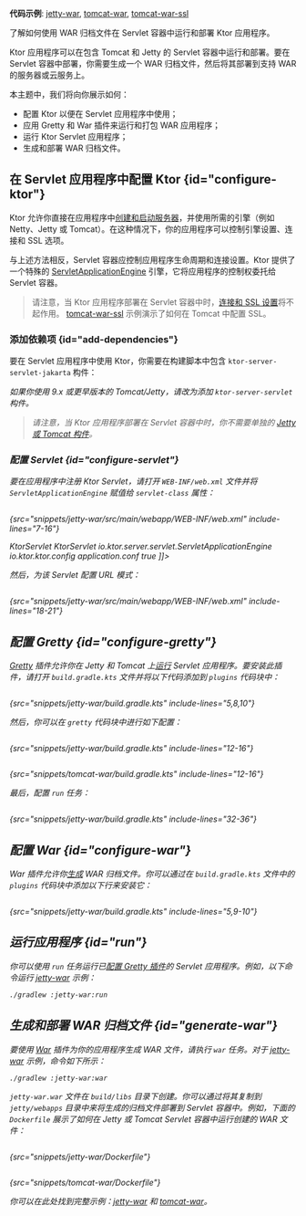 [//]: # (title: WAR)

<show-structure for="chapter" depth="2"/>

<tldr>
<p>
<b>代码示例</b>:
<a href="https://github.com/ktorio/ktor-documentation/tree/%ktor_version%/codeSnippets/snippets/jetty-war">jetty-war</a>,
<a href="https://github.com/ktorio/ktor-documentation/tree/%ktor_version%/codeSnippets/snippets/tomcat-war">tomcat-war</a>,
<a href="https://github.com/ktorio/ktor-documentation/tree/%ktor_version%/codeSnippets/snippets/tomcat-war-ssl">tomcat-war-ssl</a>
</p>
</tldr>

<link-summary>
了解如何使用 WAR 归档文件在 Servlet 容器中运行和部署 Ktor 应用程序。
</link-summary>

Ktor 应用程序可以在包含 Tomcat 和 Jetty 的 Servlet 容器中运行和部署。要在 Servlet 容器中部署，你需要生成一个 WAR 归档文件，然后将其部署到支持 WAR 的服务器或云服务上。

本主题中，我们将向你展示如何：
* 配置 Ktor 以便在 Servlet 应用程序中使用；
* 应用 Gretty 和 War 插件来运行和打包 WAR 应用程序；
* 运行 Ktor Servlet 应用程序；
* 生成和部署 WAR 归档文件。

## 在 Servlet 应用程序中配置 Ktor {id="configure-ktor"}

Ktor 允许你直接在应用程序中[创建和启动服务器](server-create-and-configure.topic)，并使用所需的引擎（例如 Netty、Jetty 或 Tomcat）。在这种情况下，你的应用程序可以控制引擎设置、连接和 SSL 选项。

与上述方法相反，Servlet 容器应控制应用程序生命周期和连接设置。Ktor 提供了一个特殊的 [ServletApplicationEngine](https://api.ktor.io/ktor-server/ktor-server-servlet/io.ktor.server.servlet/-servlet-application-engine/index.html) 引擎，它将应用程序的控制权委托给 Servlet 容器。

> 请注意，当 Ktor 应用程序部署在 Servlet 容器中时，[连接和 SSL 设置](server-configuration-file.topic)将不起作用。
> [tomcat-war-ssl](https://github.com/ktorio/ktor-documentation/tree/%ktor_version%/codeSnippets/snippets/tomcat-war-ssl) 示例演示了如何在 Tomcat 中配置 SSL。

### 添加依赖项 {id="add-dependencies"}

要在 Servlet 应用程序中使用 Ktor，你需要在构建脚本中包含 `ktor-server-servlet-jakarta` 构件：

<var name="artifact_name" value="ktor-server-servlet-jakarta"/>
<include from="lib.topic" element-id="add_ktor_artifact"/>

如果你使用 9.x 或更早版本的 Tomcat/Jetty，请改为添加 `ktor-server-servlet` 构件。

> 请注意，当 Ktor 应用程序部署在 Servlet 容器中时，你不需要单独的 [Jetty 或 Tomcat 构件](server-engines.md#dependencies)。

### 配置 Servlet {id="configure-servlet"}

要在应用程序中注册 Ktor Servlet，请打开 `WEB-INF/web.xml` 文件并将 `ServletApplicationEngine` 赋值给 `servlet-class` 属性：

<tabs>
<tab title="Tomcat/Jetty v10.x+">

```xml
```
{src="snippets/jetty-war/src/main/webapp/WEB-INF/web.xml" include-lines="7-16"}

</tab>
<tab title="Tomcat/Jetty v9.x">
<code-block lang="XML">
<![CDATA[
<servlet>
    <display-name>KtorServlet</display-name>
    <servlet-name>KtorServlet</servlet-name>
    <servlet-class>io.ktor.server.servlet.ServletApplicationEngine</servlet-class>
    <init-param>
        <param-name>io.ktor.ktor.config</param-name>
        <param-value>application.conf</param-value>
    </init-param>
    <async-supported>true</async-supported>
</servlet>
]]>
</code-block>
</tab>
</tabs>

然后，为该 Servlet 配置 URL 模式：

```xml
```
{src="snippets/jetty-war/src/main/webapp/WEB-INF/web.xml" include-lines="18-21"}

## 配置 Gretty {id="configure-gretty"}

[Gretty](https://plugins.gradle.org/plugin/org.gretty) 插件允许你在 Jetty 和 Tomcat 上[运行](#run) Servlet 应用程序。要安装此插件，请打开 `build.gradle.kts` 文件并将以下代码添加到 `plugins` 代码块中：

```groovy
```
{src="snippets/jetty-war/build.gradle.kts" include-lines="5,8,10"}

然后，你可以在 `gretty` 代码块中进行如下配置：

<tabs>
<tab title="Jetty">

```groovy
```
{src="snippets/jetty-war/build.gradle.kts" include-lines="12-16"}

</tab>
<tab title="Tomcat">

```groovy
```
{src="snippets/tomcat-war/build.gradle.kts" include-lines="12-16"}

</tab>
</tabs>

最后，配置 `run` 任务：

```groovy
```
{src="snippets/jetty-war/build.gradle.kts" include-lines="32-36"}

## 配置 War {id="configure-war"}

War 插件允许你[生成](#generate-war) WAR 归档文件。你可以通过在 `build.gradle.kts` 文件中的 `plugins` 代码块中添加以下行来安装它：

```groovy
```
{src="snippets/jetty-war/build.gradle.kts" include-lines="5,9-10"}

## 运行应用程序 {id="run"}

你可以使用 `run` 任务运行已[配置 Gretty 插件](#configure-gretty)的 Servlet 应用程序。例如，以下命令运行 [jetty-war](https://github.com/ktorio/ktor-documentation/tree/%ktor_version%/codeSnippets/snippets/jetty-war) 示例：

```Bash
./gradlew :jetty-war:run
```

## 生成和部署 WAR 归档文件 {id="generate-war"}

要使用 [War](#configure-war) 插件为你的应用程序生成 WAR 文件，请执行 `war` 任务。对于 [jetty-war](https://github.com/ktorio/ktor-documentation/tree/%ktor_version%/codeSnippets/snippets/jetty-war) 示例，命令如下所示：

```Bash
./gradlew :jetty-war:war
```

`jetty-war.war` 文件在 `build/libs` 目录下创建。你可以通过将其复制到 `jetty/webapps` 目录中来将生成的归档文件部署到 Servlet 容器中。例如，下面的 `Dockerfile` 展示了如何在 Jetty 或 Tomcat Servlet 容器中运行创建的 WAR 文件：

<tabs>
<tab title="Jetty">

```Docker
```
{src="snippets/jetty-war/Dockerfile"}

</tab>
<tab title="Tomcat">

```Docker
```
{src="snippets/tomcat-war/Dockerfile"}

</tab>
</tabs>

你可以在此处找到完整示例：[jetty-war](https://github.com/ktorio/ktor-documentation/tree/%ktor_version%/codeSnippets/snippets/jetty-war) 和 [tomcat-war](https://github.com/ktorio/ktor-documentation/tree/%ktor_version%/codeSnippets/snippets/tomcat-war)。